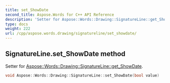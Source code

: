 ```yaml
---
title: set_ShowDate
second_title: Aspose.Words for C++ API Reference
description: 'Setter for Aspose::Words::Drawing::SignatureLine::get_ShowDate.'
type: docs
weight: 222
url: /cpp/aspose.words.drawing/signatureline/set_showdate/
---
```

## SignatureLine.set_ShowDate method


Setter for [Aspose::Words::Drawing::SignatureLine::get_ShowDate](../get_showdate/).

```cpp
void Aspose::Words::Drawing::SignatureLine::set_ShowDate(bool value)
```

